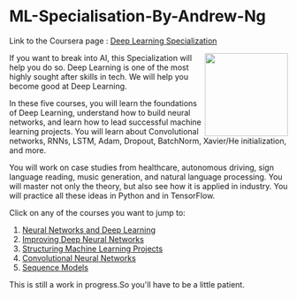 # ML-Specialisation-By-Andrew-Ng
Link to the Coursera page : [Deep Learning Specialization](https://www.coursera.org/specializations/deep-learning)

<img src="https://user-images.githubusercontent.com/66634743/86494442-3757f500-bd86-11ea-96be-205db727ec6d.png" width="150" height="150" align="right">

<p>If you want to break into AI, this Specialization will help you do so. Deep Learning is one of the most highly sought after skills in tech. We will help you become good at Deep Learning.</p>

<p>In these five courses, you will learn the foundations of Deep Learning, understand how to build neural networks, and learn how to lead successful machine learning projects. You will learn about Convolutional networks, RNNs, LSTM, Adam, Dropout, BatchNorm, Xavier/He initialization, and more.</p>

<p>You will work on case studies from healthcare, autonomous driving, sign language reading, music generation, and natural language processing. You will master not only the theory, but also see how it is applied in industry. You will practice all these ideas in Python and in TensorFlow.</p>

Click on any of the courses you want to jump to:

1. [Neural Networks and Deep Learning](https://github.com/XXDIL/ML-Specialisation-By-Andrew-Ng/tree/master/ML-Specialization/Neural%20Networks%20and%20Deep%20Learning)
2. [Improving Deep Neural Networks](https://github.com/XXDIL/ML-Specialisation-By-Andrew-Ng/tree/master/ML-Specialization/Improving%20Deep%20Neural%20Networks)
3. [Structuring Machine Learning Projects]()
4. [Convolutional Neural Networks]()
5. [Sequence Models]()

This is still a work in progress.So you'll have to be a little patient.
